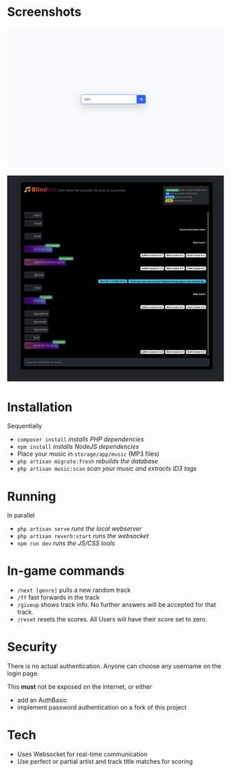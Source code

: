 # Screenshots

![Login Page](blindtest_login.png)

![Chatroom](blindtest_chatroom.png)

# Installation

Sequentially 
* `composer install` _installs PHP dependencies_
* `npm install` _installs NodeJS dependencies_
* Place your music in `storage/app/music` (MP3 files)
* `php artisan migrate:fresh` _rebuilds the database_
* `php artisan music:scan` _scan your music and extracts ID3 tags_

# Running

In parallel 
* `php artisan serve` _runs the local webserver_
* `php artisan reverb:start` _runs the websocket_
* `npm run dev` _runs the JS/CSS tools_

# In-game commands 

* `/next [genre]` pulls a new random track
* `/ff` fast forwards in the track
* `/giveup` shows track info. No further answers will be accepted for that track.
* `/reset` resets the scores. All Users will have their score set to zero.

# Security 

There is no actual authentication. Anyone can choose any username on the login page.

This **must** not be exposed on the internet, or either 
* add an AuthBasic
* implement password authentication on a fork of this project

# Tech

* Uses Websocket for real-time communication
* Use perfect or partial artist and track title matches for scoring
